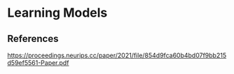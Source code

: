 # Learning Models 


## References 

https://proceedings.neurips.cc/paper/2021/file/854d9fca60b4bd07f9bb215d59ef5561-Paper.pdf
